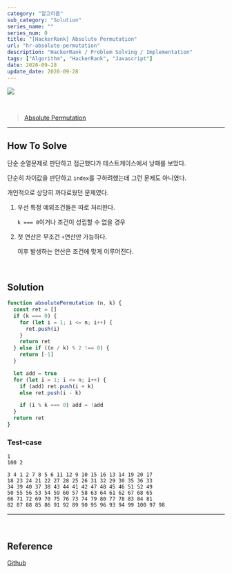 ```yaml
---
category: "알고리즘"
sub_category: "Solution"
series_name: ""
series_num: 0
title: "[HackerRank] Absolute Permutation"
url: "hr-absolute-permutation"
description: "HackerRank / Problem Solving / Implementation"
tags: ["Algorithm", "HackerRank", "Javascript"]
date: 2020-09-28
update_date: 2020-09-28
---
```

![](https://www.notion.so/image/https%3A%2F%2Fs3-us-west-2.amazonaws.com%2Fsecure.notion-static.com%2F9d41c1ed-b707-4925-a36b-726cc66c7341%2Fhacker-rank-logo.png?table=block&id=62d1f9a2-d7ad-4c7e-bb71-ee02ff10d667&width=3260&userId=&cache=v2)

<br>

> [Absolute Permutation](https://www.hackerrank.com/challenges/absolute-permutation/problem)

***

## How To Solve

단순 순열문제로 판단하고 접근했다가 테스트케이스에서 낭패를 보았다.

단순히 차이값을 판단하고 `index`를 구하려했는데 그런 문제도 아니였다.

개인적으로 상당히 까다로웠던 문제였다.

1. 우선 특정 예외조건들은 따로 처리한다.

   `k === 0`이거나 조건이 성립할 수 없을 경우
   
2. 첫 연산은 무조건 `+`연산만 가능하다.

   이후 발생하는 연산은 조건에 맞게 이루어진다. 

<br>

## Solution

```javascript
function absolutePermutation (n, k) {
  const ret = []
  if (k === 0) {
    for (let i = 1; i <= n; i++) {
      ret.push(i)
    }
    return ret
  } else if ((n / k) % 2 !== 0) {
    return [-1]
  }

  let add = true
  for (let i = 1; i <= n; i++) {
    if (add) ret.push(i + k)
    else ret.push(i - k)

    if (i % k === 0) add = !add
  }
  return ret
}
```

### Test-case
```
1
100 2

3 4 1 2 7 8 5 6 11 12 9 10 15 16 13 14 19 20 17 
18 23 24 21 22 27 28 25 26 31 32 29 30 35 36 33 
34 39 40 37 38 43 44 41 42 47 48 45 46 51 52 49 
50 55 56 53 54 59 60 57 58 63 64 61 62 67 68 65 
66 71 72 69 70 75 76 73 74 79 80 77 78 83 84 81 
82 87 88 85 86 91 92 89 90 95 96 93 94 99 100 97 98

```

***

<br>

## Reference

<span class="reference">

[Github](https://github.com/akasai/Algorithm-Solutions/blob/master/HackerRank/Implementation/36.Absolute_Permutation.js)

</span>
